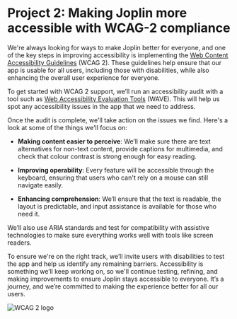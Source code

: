 # Project 2: Making Joplin more accessible with WCAG-2 compliance

We're always looking for ways to make Joplin better for everyone, and one of the key steps in improving accessibility is implementing the [Web Content Accessibility Guidelines](https://www.w3.org/TR/WCAG20/) (WCAG 2). These guidelines help ensure that our app is usable for all users, including those with disabilities, while also enhancing the overall user experience for everyone.

To get started with WCAG 2 support, we’ll run an accessibility audit with a tool such as [Web Accessibility Evaluation Tools](https://wave.webaim.org) (WAVE). This will help us spot any accessibility issues in the app that we need to address.

Once the audit is complete, we'll take action on the issues we find. Here's a look at some of the things we'll focus on:

- **Making content easier to perceive**: We’ll make sure there are text alternatives for non-text content, provide captions for multimedia, and check that colour contrast is strong enough for easy reading.

- **Improving operability**: Every feature will be accessible through the keyboard, ensuring that users who can't rely on a mouse can still navigate easily.

- **Enhancing comprehension**: We’ll ensure that the text is readable, the layout is predictable, and input assistance is available for those who need it.

We’ll also use ARIA standards and test for compatibility with assistive technologies to make sure everything works well with tools like screen readers.

To ensure we're on the right track, we’ll invite users with disabilities to test the app and help us identify any remaining barriers. Accessibility is something we’ll keep working on, so we'll continue testing, refining, and making improvements to ensure Joplin stays accessible to everyone. It’s a journey, and we’re committed to making the experience better for all our users.

![WCAG 2 logo](https://raw.githubusercontent.com/laurent22/joplin/dev/Assets/WebsiteAssets/images/news/20241207-wcag2.jpg)